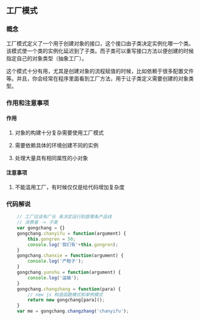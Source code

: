 ## 工厂模式

### 概念

工厂模式定义了一个用于创建对象的接口，这个接口由子类决定实例化哪一个类。该模式使一个类的实例化延迟到了子类。而子类可以重写接口方法以便创建的时候指定自己的对象类型（抽象工厂）。

这个模式十分有用，尤其是创建对象的流程赋值的时候，比如依赖于很多配置文件等。并且，你会经常在程序里面看到工厂方法，用于让子类定义需要创建的对象类型。

### 作用和注意事项

#### 作用

1. 对象的构建十分复杂需要使用工厂模式

2. 需要依赖具体的环境创建不同的实例

3. 处理大量具有相同属性的小对象

#### 注意事项

1. 不能滥用工厂，有时候仅仅是给代码增加复杂度

### 代码解说

```javascript
    // 工厂应该有厂长 来决定运行到底哪条产品线
    // 消费者 -> 子类
    var gongchang = {}
    gongchang.chanyifu = function(argument) {
        this.gongren = 50;
        console.log('我们有'+this.gongren);
    }
    gongchang.chanxie = function(argument) {
        console.log('产鞋子');
    }
    gongchang.yunshu = function(argument) {
        console.log('运输');
    }
    gongchang.changzhang = function(para) {
        // new js 构造函数模式和单例模式
        return new gongchang[para]();
    }
    var me = gongchang.changzhang('chanyifu');
```


